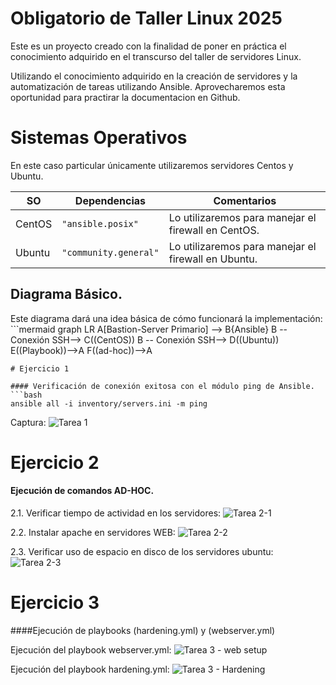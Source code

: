 # Obligatorio de Taller Linux 2025
Este es un proyecto creado con la finalidad de poner en práctica el conocimiento adquirido en el transcurso del taller de servidores Linux.

Utilizando el conocimiento adquirido en la creación de servidores y la automatización de tareas utilizando Ansible. Aprovecharemos esta oportunidad para practirar la documentacion en Github.

# Sistemas Operativos
En este caso particular únicamente utilizaremos servidores Centos y Ubuntu.

|     SO         |           Dependencias        |     Comentarios                  |
|----------------|-------------------------------|----------------|
|CentOS          |`"ansible.posix"`              |Lo utilizaremos para manejar el firewall en CentOS.
|Ubuntu          |`"community.general"`           |Lo utilizaremos para manejar el firewall en Ubuntu.

## Diagrama Básico.

Este diagrama dará una idea básica de cómo funcionará la implementación: ```mermaid
graph LR
A[Bastion-Server Primario] --> B{Ansible}
B -- Conexión SSH--> C((CentOS))
B -- Conexión SSH--> D((Ubuntu))
E((Playbook))-->A
F((ad-hoc))-->A
```
# Ejercicio 1

#### Verificación de conexión exitosa con el módulo ping de Ansible.
```bash
ansible all -i inventory/servers.ini -m ping
```
Captura:
![Tarea 1](.result/Tarea%201.png)
# Ejercicio 2
#### Ejecución de comandos AD-HOC.
2.1. Verificar tiempo de actividad en los servidores:
![Tarea 2-1](.result/Tarea%202-1.png)

2.2. Instalar apache en servidores WEB:
![Tarea 2-2](.result/Tarea%202-2.png)

2.3. Verificar uso de espacio en disco de los servidores ubuntu:
![Tarea 2-3](.result/Tarea%202-3.png)

# Ejercicio 3
####Ejecución de playbooks (hardening.yml) y (webserver.yml)

Ejecución del playbook webserver.yml:
![Tarea 3 - web setup](.result/Tarea%203-web_setup.png)

Ejecución del playbook hardening.yml:
![Tarea 3 - Hardening](.result/Tarea%203-%20Hardening.png)
